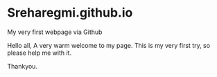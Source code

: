 Sreharegmi.github.io
====================

My very first webpage via Github

Hello all, 
 A very warm welcome to my page. This is my very first try, so please help me with it.
 
 Thankyou.
